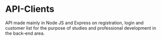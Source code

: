 # API-Clients
 API made mainly in Node JS and Express on registration, login and customer list for the purpose of studies and professional development in the back-end area.
